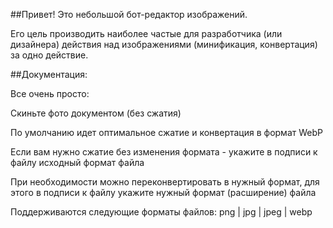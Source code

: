 ##Привет! Это небольшой бот-редактор изображений. 
 
 Его цель производить наиболее частые для разработчика (или дизайнера) действия над изображениями (минификация, конвертация) за одно действие. 
 
##Документация:

Все очень просто: 
 
Скиньте фото документом (без сжатия) 

По умолчанию идет оптимальное сжатие и конвертация в формат WebP 

Если вам нужно сжатие без изменения формата - укажите в подписи к файлу исходный формат файла 

При необходимости можно переконвертировать в нужный формат, для этого в подписи к файлу укажите нужный формат (расширение) файла 

Поддерживаются следующие форматы файлов: 
 png | jpg | jpeg | webp
